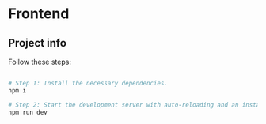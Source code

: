 # Frontend

## Project info

Follow these steps:

```sh

# Step 1: Install the necessary dependencies.
npm i

# Step 2: Start the development server with auto-reloading and an instant preview.
npm run dev
```
